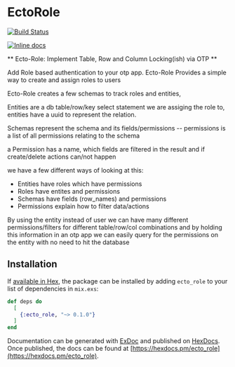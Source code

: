 # EctoRole

[![Build Status](https://travis-ci.org/mithereal/ecto-role.svg?branch=master)](https://travis-ci.org/mithereal/ecto-role)

[![Inline docs](http://inch-ci.org/github/mithereal/ecto-role.svg)](http://inch-ci.org/github/mithereal/ecto-role)

** Ecto-Role: Implement Table, Row and Column Locking(ish) via OTP **

Add Role based authentication to your otp app. Ecto-Role Provides a simple way to create and assign roles to users

Ecto-Role creates a few schemas to track roles and entities,

Entities are a db table/row/key select statement we are assiging the role to, entities have a uuid to represent the relation.

Schemas represent the schema and its fields/permissions -- permissions is a list of all permissions relating to the schema

a Permission has a name, which fields are filtered in the result and if create/delete actions can/not happen

we have a few different ways of looking at this:

* Entities have roles which have permissions
* Roles have entites and permissions
* Schemas have fields (row_names) and permissions
* Permissions explain how to filter data/actions

By using the entity instead of user we can have many different permissions/filters for different table/row/col combinations and by holding this information in an otp app we can easily query for the permissions on the entity with no need to hit the database 


## Installation

If [available in Hex](https://hex.pm/docs/publish), the package can be installed
by adding `ecto_role` to your list of dependencies in `mix.exs`:

```elixir
def deps do
  [
    {:ecto_role, "~> 0.1.0"}
  ]
end
```

Documentation can be generated with [ExDoc](https://github.com/elixir-lang/ex_doc)
and published on [HexDocs](https://hexdocs.pm). Once published, the docs can
be found at [https://hexdocs.pm/ecto_role](https://hexdocs.pm/ecto_role).

